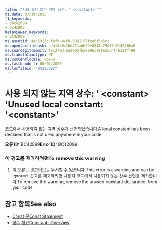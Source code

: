 ```yaml
---
title: "사용 되지 않는 지역 상수: ' <constant> '"
ms.date: 07/20/2015
f1_keywords:
- vbc42099
- bc42099
helpviewer_keywords:
- BC42099
ms.assetid: 8ac5925c-fafd-44fd-9892-57fceb35a5cc
ms.openlocfilehash: eda1446a26d451abb99e8544d79d10b6148f6ba6
ms.sourcegitcommit: f8c270376ed905f6a8896ce0fe25b4f4b38ff498
ms.translationtype: MT
ms.contentlocale: ko-KR
ms.lasthandoff: 06/04/2020
ms.locfileid: "84395092"
---
```

# <a name="unused-local-constant-constant"></a><span data-ttu-id="e8ead-102">사용 되지 않는 지역 상수: ' \<constant> '</span><span class="sxs-lookup"><span data-stu-id="e8ead-102">Unused local constant: '\<constant>'</span></span>
<span data-ttu-id="e8ead-103">코드에서 사용되지 않는 지역 상수가 선언되었습니다.</span><span class="sxs-lookup"><span data-stu-id="e8ead-103">A local constant has been declared that is not used anywhere in your code.</span></span>  
  
 <span data-ttu-id="e8ead-104">**오류 ID:** BC42099</span><span class="sxs-lookup"><span data-stu-id="e8ead-104">**Error ID:** BC42099</span></span>  
  
### <a name="to-remove-this-warning"></a><span data-ttu-id="e8ead-105">이 경고를 제거하려면</span><span class="sxs-lookup"><span data-stu-id="e8ead-105">To remove this warning</span></span>  
  
1. <span data-ttu-id="e8ead-106">이 오류는 경고이므로 무시할 수 있습니다.</span><span class="sxs-lookup"><span data-stu-id="e8ead-106">This error is a warning and can be ignored.</span></span> <span data-ttu-id="e8ead-107">경고를 제거하려면 사용자 코드에서 사용되지 않는 상수 선언을 제거합니다.</span><span class="sxs-lookup"><span data-stu-id="e8ead-107">To remove the warning, remove the unused constant declaration from your code.</span></span>  
  
## <a name="see-also"></a><span data-ttu-id="e8ead-108">참고 항목</span><span class="sxs-lookup"><span data-stu-id="e8ead-108">See also</span></span>

- [<span data-ttu-id="e8ead-109">Const 문</span><span class="sxs-lookup"><span data-stu-id="e8ead-109">Const Statement</span></span>](../language-reference/statements/const-statement.md)
- [<span data-ttu-id="e8ead-110">상수 개요</span><span class="sxs-lookup"><span data-stu-id="e8ead-110">Constants Overview</span></span>](../programming-guide/language-features/constants-enums/constants-overview.md)
